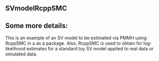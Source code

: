 ## SVmodelRcppSMC

## Some more details:
This is an example of an SV model to be estimated via PMMH using RcppSMC in a
as a package. Also, RcppSMC is used to obtain for log-likelihood estimates 
for a standard toy SV model applied to real data or simulated data.